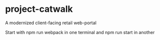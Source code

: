 # project-catwalk
A modernized client-facing retail web-portal

Start with npm run webpack in one terminal and npm run start in another
